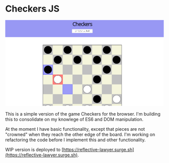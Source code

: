 # Checkers JS

![checkers-js in action](./assets/checkers.png)

This is a simple version of the game Checkers for the browser. I'm building this
to consolidate on my knowlege of ES6 and DOM manipulation.

At the moment I have basic functionality, except that pieces are not "crowned" when
they reach the other edge of the board. I'm working on refactoring the code before
I implement this and other functionality.

WIP version is deployed to [https://reflective-lawyer.surge.sh](https://reflective-lawyer.surge.sh).